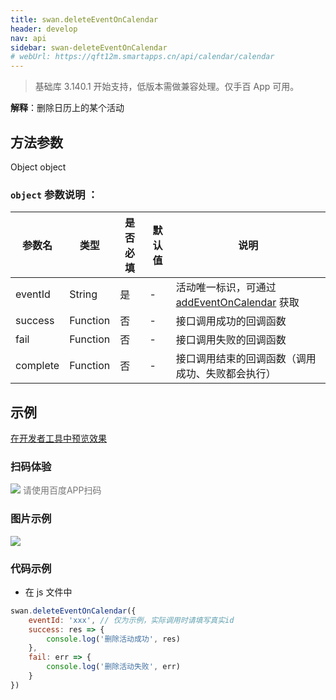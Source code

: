 ```yaml
---
title: swan.deleteEventOnCalendar
header: develop
nav: api
sidebar: swan-deleteEventOnCalendar
# webUrl: https://qft12m.smartapps.cn/api/calendar/calendar
---
```



> 基础库 3.140.1 开始支持，低版本需做兼容处理。仅手百 App 可用。

**解释**：删除日历上的某个活动

 
## 方法参数 

Object object

###  `object` 参数说明 ：

|参数名 |类型  |是否必填  |默认值|说明|
|---- | ---- | ---- |--|---- |
|eventId|String|是|-|活动唯一标识，可通过 [addEventOnCalendar](/develop/api/device_sys/swan-addEventOnCalendar/) 获取|
| success | Function | 否 | - | 接口调用成功的回调函数 |
| fail | Function | 否 | - | 接口调用失败的回调函数 |
| complete | Function | 否 | - | 接口调用结束的回调函数（调用成功、失败都会执行）|

## 示例

<a href="swanide://fragment/cb1f16806375e7bf2600af4a046ca4e81577432660697" title="在开发者工具中预览效果" target="_self">在开发者工具中预览效果</a>

### 扫码体验

<div class='scan-code-container'>
    <img src="https://b.bdstatic.com/miniapp/assets/images/doc_demo/pages_calendar.png" class="demo-qrcode-image" />
    <font color=#777 12px>请使用百度APP扫码</font>
</div>


### 图片示例
<div class="m-doc-custom-examples">
    <div class="m-doc-custom-examples-correct">
        <img src="https://b.bdstatic.com/searchbox/icms/searchbox/img/eventOnCalendar.gif">
    </div>
    <div class="m-doc-custom-examples-correct">
        <img src=" ">
    </div>
    <div class="m-doc-custom-examples-correct">
        <img src=" ">
    </div> 
</div>
 

###  代码示例 



* 在 js 文件中

```js
swan.deleteEventOnCalendar({
    eventId: 'xxx', // 仅为示例，实际调用时请填写真实id
    success: res => {
        console.log('删除活动成功', res)
    },
    fail: err => {
        console.log('删除活动失败', err)
    }
})
```